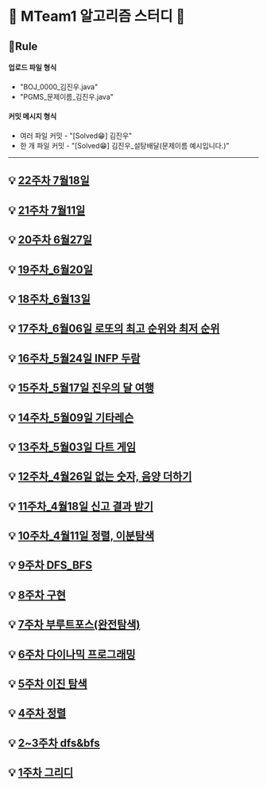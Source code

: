 # 🌈 MTeam1 알고리즘 스터디 🌈


## 📝Rule
#### 업로드 파일 형식
 - "BOJ_0000_김진우.java"
 - "PGMS_문제이름_김진우.java"

#### 커밋 메시지 형식 
  - 여러 파일 커밋 - "[Solved😁] 김진우"
  - 한 개 파일 커밋 - "[Solved😁] 김진우_설탕배달(문제이름 예시입니다.)"
  
---

## 💡 [22주차 7월18일](./22년도_22주차_7월18일)

## 💡 [21주차 7월11일](./22년도_21주차_7월11일)

## 💡 [20주차 6월27일](./22년도_20주차_6월27일)

## 💡 [19주차_6월20일](./22년도_19주차_6월20일)

## 💡 [18주차_6월13일](./22년도_18주차_6월13일)

## 💡 [17주차_6월06일 로또의 최고 순위와 최저 순위](./22년도_17주차_6월06일)

## 💡 [16주차_5월24일 INFP 두람](./22년도_16주차_5월24일)

## 💡 [15주차_5월17일 진우의 달 여행](./22년도_15주차_5월17일)

## 💡 [14주차_5월09일 기타레슨](./22년도_14주차_5월09일)

## 💡 [13주차_5월03일 다트 게임](./22년도_13주차_5월03일)

## 💡 [12주차_4월26일 없는 숫자, 음양 더하기](./22년도_12주차_4월26일)

## 💡 [11주차_4월18일 신고 결과 받기](./22년도_11주차_4월18일)

## 💡 [10주차_4월11일 정렬, 이분탐색](./22년도_10주차_4월11일) 

## 💡 [9주차 DFS_BFS](./22년도_9주차_3월28일_DFS_BFS) 

## 💡 [8주차 구현](./22년도_8주차_3월21일_구현)  

## 💡 [7주차 부루트포스(완전탐색)](./22년도_7주차_3월14일_브루트포스(완전탐색))

## 💡 [6주차 다이나믹 프로그래밍](./22년도_6주차_3월7일_다이나믹프로그래밍)

## 💡 [5주차 이진 탐색](./22년도_5주차_2월28일_이진탐색)

## 💡 [4주차 정렬](./22년도_4주차_2월21일_정렬)

## 💡 [2~3주차 dfs&bfs](./22년도_2,3주차_2월7일_dfs_bfs)

## 💡 [1주차 그리디](./22년도_1주차_1월31일_그리디)
